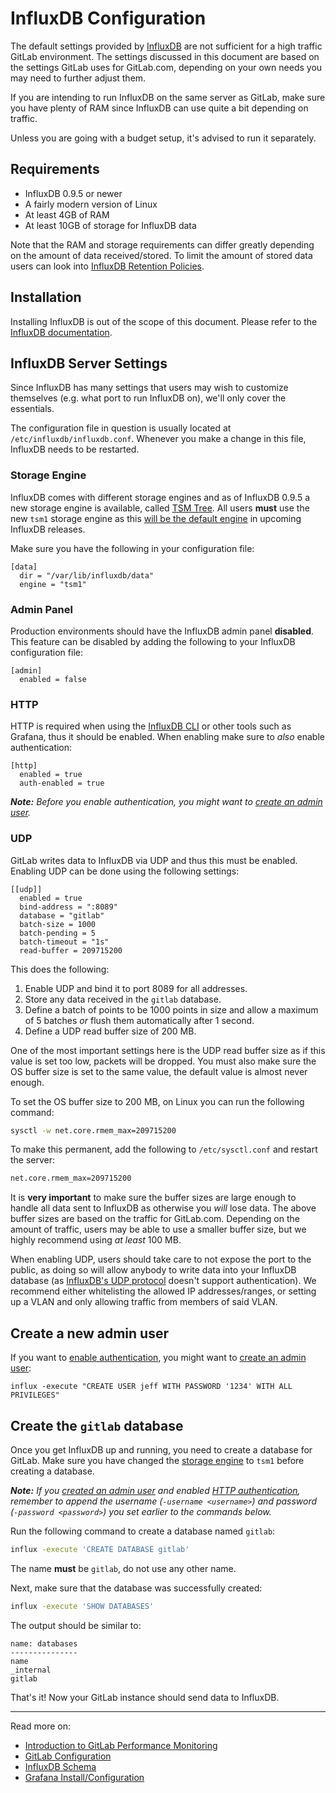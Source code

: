 # InfluxDB Configuration

The default settings provided by [InfluxDB] are not sufficient for a high traffic
GitLab environment. The settings discussed in this document are based on the
settings GitLab uses for GitLab.com, depending on your own needs you may need to
further adjust them.

If you are intending to run InfluxDB on the same server as GitLab, make sure
you have plenty of RAM since InfluxDB can use quite a bit depending on traffic.

Unless you are going with a budget setup, it's advised to run it separately.

## Requirements

- InfluxDB 0.9.5 or newer
- A fairly modern version of Linux
- At least 4GB of RAM
- At least 10GB of storage for InfluxDB data

Note that the RAM and storage requirements can differ greatly depending on the
amount of data received/stored. To limit the amount of stored data users can
look into [InfluxDB Retention Policies][influxdb-retention].

## Installation

Installing InfluxDB is out of the scope of this document. Please refer to the
[InfluxDB documentation].

## InfluxDB Server Settings

Since InfluxDB has many settings that users may wish to customize themselves
(e.g. what port to run InfluxDB on), we'll only cover the essentials.

The configuration file in question is usually located at
`/etc/influxdb/influxdb.conf`. Whenever you make a change in this file,
InfluxDB needs to be restarted.

### Storage Engine

InfluxDB comes with different storage engines and as of InfluxDB 0.9.5 a new
storage engine is available, called [TSM Tree](https://www.influxdata.com/blog/new-storage-engine-time-structured-merge-tree/).
All users **must** use the new `tsm1` storage engine as this [will be the default engine][tsm1-commit] in
upcoming InfluxDB releases.

Make sure you have the following in your configuration file:

```
[data]
  dir = "/var/lib/influxdb/data"
  engine = "tsm1"
```

### Admin Panel

Production environments should have the InfluxDB admin panel **disabled**. This
feature can be disabled by adding the following to your InfluxDB configuration
file:

```
[admin]
  enabled = false
```

### HTTP

HTTP is required when using the [InfluxDB CLI] or other tools such as Grafana,
thus it should be enabled. When enabling make sure to _also_ enable
authentication:

```
[http]
  enabled = true
  auth-enabled = true
```

_**Note:** Before you enable authentication, you might want to [create an
admin user](#create-a-new-admin-user)._

### UDP

GitLab writes data to InfluxDB via UDP and thus this must be enabled. Enabling
UDP can be done using the following settings:

```
[[udp]]
  enabled = true
  bind-address = ":8089"
  database = "gitlab"
  batch-size = 1000
  batch-pending = 5
  batch-timeout = "1s"
  read-buffer = 209715200
```

This does the following:

1. Enable UDP and bind it to port 8089 for all addresses.
1. Store any data received in the `gitlab` database.
1. Define a batch of points to be 1000 points in size and allow a maximum of
   5 batches _or_ flush them automatically after 1 second.
1. Define a UDP read buffer size of 200 MB.

One of the most important settings here is the UDP read buffer size as if this
value is set too low, packets will be dropped. You must also make sure the OS
buffer size is set to the same value, the default value is almost never enough.

To set the OS buffer size to 200 MB, on Linux you can run the following command:

```bash
sysctl -w net.core.rmem_max=209715200
```

To make this permanent, add the following to `/etc/sysctl.conf` and restart the
server:

```bash
net.core.rmem_max=209715200
```

It is **very important** to make sure the buffer sizes are large enough to
handle all data sent to InfluxDB as otherwise you _will_ lose data. The above
buffer sizes are based on the traffic for GitLab.com. Depending on the amount of
traffic, users may be able to use a smaller buffer size, but we highly recommend
using _at least_ 100 MB.

When enabling UDP, users should take care to not expose the port to the public,
as doing so will allow anybody to write data into your InfluxDB database (as
[InfluxDB's UDP protocol][udp] doesn't support authentication). We recommend either
whitelisting the allowed IP addresses/ranges, or setting up a VLAN and only
allowing traffic from members of said VLAN.

## Create a new admin user

If you want to [enable authentication](#http), you might want to [create an
admin user][influx-admin]:

```
influx -execute "CREATE USER jeff WITH PASSWORD '1234' WITH ALL PRIVILEGES"
```

## Create the `gitlab` database

Once you get InfluxDB up and running, you need to create a database for GitLab.
Make sure you have changed the [storage engine](#storage-engine) to `tsm1`
before creating a database.

_**Note:** If you [created an admin user](#create-a-new-admin-user) and enabled
[HTTP authentication](#http), remember to append the username (`-username <username>`)
and password (`-password <password>`)  you set earlier to the commands below._

Run the following command to create a database named `gitlab`:

```bash
influx -execute 'CREATE DATABASE gitlab'
```

The name **must** be `gitlab`, do not use any other name.

Next, make sure that the database was successfully created:

```bash
influx -execute 'SHOW DATABASES'
```

The output should be similar to:

```
name: databases
---------------
name
_internal
gitlab
```

That's it! Now your GitLab instance should send data to InfluxDB.

---

Read more on:

- [Introduction to GitLab Performance Monitoring](introduction.md)
- [GitLab Configuration](gitlab_configuration.md)
- [InfluxDB Schema](influxdb_schema.md)
- [Grafana Install/Configuration](grafana_configuration.md)

[influxdb-retention]: https://docs.influxdata.com/influxdb/v0.9/query_language/database_management/#retention-policy-management
[influxdb documentation]: https://docs.influxdata.com/influxdb/v0.9/
[influxdb cli]: https://docs.influxdata.com/influxdb/v0.9/tools/shell/
[udp]: https://docs.influxdata.com/influxdb/v0.9/write_protocols/udp/
[influxdb]: https://www.influxdata.com/products/influxdb-overview/
[tsm1-commit]: https://github.com/influxdata/influxdb/commit/15d723dc77651bac83e09e2b1c94be480966cb0d
[influx-admin]: https://docs.influxdata.com/influxdb/v0.9/administration/authentication_and_authorization/#create-a-new-admin-user
